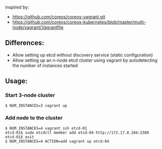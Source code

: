 inspired by:
  - https://github.com/coreos/coreos-vagrant.git
  - https://github.com/coreos/coreos-kubernetes/blob/master/multi-node/vagrant/Vagrantfile


## Differences:

- Allow setting up etcd without discovery service (static configuration)
- Allow setting up an n-node etcd cluster using vagrant by autodetecting the number of instances started


## Usage:

### Start 3-node cluster

	$ NUM_INSTANCES=3 vagrant up

### Add node to the cluster

	$ NUM_INSTANCES=4 vagrant ssh etcd-01
	etcd-01$ sudo etcdctl member add etcd-04 http://172.17.8.104:2380
	etcd-01$ exit
	$ NUM_INSTANCES=4 ACTION=add vagrant up etcd-04